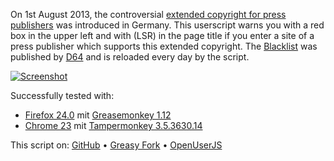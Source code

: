 On 1st August 2013, the controversial [extended copyright for press publishers](https://en.wikipedia.org/wiki/Ancillary_copyright_for_press_publishers) was introduced in Germany. This userscript warns you with a red box in the upper left and with (LSR) in the page title if you enter a site of a press publisher which supports this extended copyright. The [Blacklist](http://leistungsschutzrecht-stoppen.d-64.org/blacklist.txt) was published by [D64](http://leistungsschutzrecht-stoppen.d-64.org/) and is reloaded every day by the script.

[![Screenshot](https://www.picflash.org/img/2014/05/18/TBlargeQ9Q2JD.png "Screenshot")](https://www.picflash.org/picture.php?key=Q9Q2JD&action=show)

Successfully tested with:
- [Firefox 24.0](https://www.mozilla.org/firefox/new/) mit [Greasemonkey 1.12](https://addons.mozilla.org/firefox/addon/greasemonkey/)
- [Chrome 23](https://www.google.com/chrome/) mit [Tampermonkey 3.5.3630.14](https://chrome.google.com/webstore/detail/tampermonkey/dhdgffkkebhmkfjojejmpbldmpobfkfo)

This script on: [GitHub](https://github.com/t-fr/userscripts/tree/master/Der%20Leistungsschutzrecht-Warner) • [Greasy Fork](https://greasyfork.org/scripts/1194-der-leistungsschutzrecht-warner) • [OpenUserJS](https://openuserjs.org/scripts/tfr/Der_Leistungsschutzrecht-Warner)
